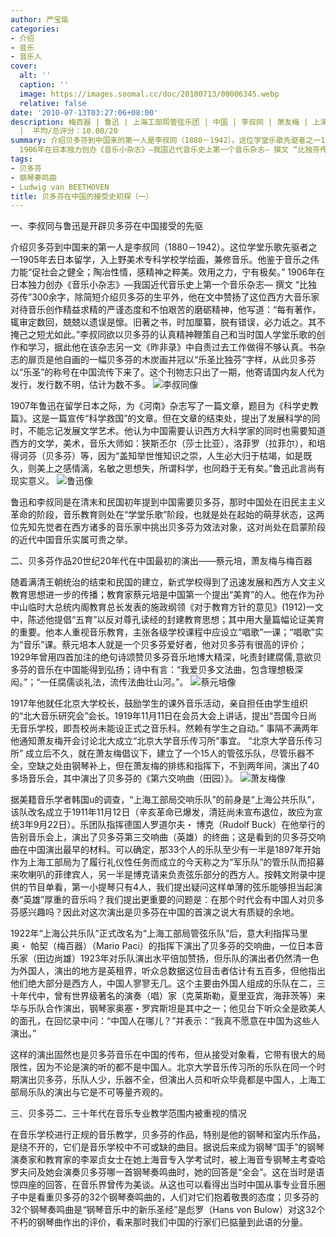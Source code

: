 ```yaml
---
author: 严宝瑜
categories:
- 介绍
- 音乐
- 音乐人
cover:
  alt: ''
  caption: ''
  image: https://images.soomal.cc/doc/20100713/00006345.webp
  relative: false
date: '2010-07-13T03:27:06+08:00'
description: 梅百器 | 鲁迅 | 上海工部局管弦乐团 | 中国 | 李叔同 | 萧友梅 | 上海公共乐队 | 蔡元培 | 源自：新浪博客 | 版权：转载
  |  平均/总评分：10.00/20
summary: 介绍贝多芬到中国来的第一人是李叔同（1880－1942）。这位学堂乐歌先驱者之一1905年去日本留学，入上野美术专科学校学绘画，兼修音乐。他鉴于音乐之伟力能“促社会之健全；陶冶性情，感精神之粹美。效用之力，宁有极矣。”
  1906年在日本独力创办《音乐小杂志》―我国近代音乐史上第一个音乐杂志― 撰文 “比独芬传”300余字，除简短介绍贝多芬的生平外，他在文中赞扬了这位西方大音乐家对待音乐创作精益求精的严谨态度和不怕艰苦的磨砺精神……
tags:
- 贝多芬
- 钢琴奏鸣曲
- Ludwig van BEETHOVEN
title: 贝多芬在中国的接受史初探（一）
---
```


一、李叔同与鲁迅是开辟贝多芬在中国接受的先驱



介绍贝多芬到中国来的第一人是李叔同（1880－1942）。这位学堂乐歌先驱者之一1905年去日本留学，入上野美术专科学校学绘画，兼修音乐。他鉴于音乐之伟力能“促社会之健全；陶冶性情，感精神之粹美。效用之力，宁有极矣。” 1906年在日本独力创办《音乐小杂志》―我国近代音乐史上第一个音乐杂志― 撰文 “比独芬传”300余字，除简短介绍贝多芬的生平外，他在文中赞扬了这位西方大音乐家对待音乐创作精益求精的严谨态度和不怕艰苦的磨砺精神，他写道：“每有著作，辄审定数回，兢兢以遗误是懔。旧著之书，时加厘纂，脱有错误，必力诋之。其不掩己之短尤如此。”李叔同欲以贝多芬的认真精神鞭策自己和当时国人学堂乐歌的创作和学习，据此他在该杂志另一文《昨非录》中自责过去工作做得不够认真。书杂志的扉页是他自画的一幅贝多芬的木炭画并冠以“乐圣比独芬”字样，从此贝多芬以“乐圣”的称号在中国流传下来了。这个刊物志只出了一期，他寄请国内友人代为发行，发行数不明，估计为数不多。
![李叔同像](https://images.soomal.cc/doc/20100713/00006345.webp)





1907年鲁迅在留学日本之际，为《河南》杂志写了一篇文章，题目为《科学史教篇》。这是一篇宣传“科学救国”的文章。但在文章的结束处，提出了发展科学的同时，不能忘记发展文学艺术。他认为中国需要认识西方大科学家的同时也需要知道西方的文学，美术，音乐大师如：狭斯丕尔（莎士比亚），洛菲罗（拉菲尔），和培得诃芬（贝多芬）等，因为“盖知举世惟知识之崇，人生必大归于枯竭，如是既久，则美上之感情漓，名敏之思想失，所谓科学，也同趋于无有矣。”鲁迅此言尚有现实意义。
![鲁迅像](https://images.soomal.cc/doc/20100713/00006348.webp)





鲁迅和李叔同是在清末和民国初年提到中国需要贝多芬，那时中国处在旧民主主义革命的阶段，音乐教育则处在“学堂乐歌”阶段，也就是处在起始的萌芽状态，这两位先知先觉者在西方诸多的音乐家中挑出贝多芬为效法对象，这对尚处在启蒙阶段的近代中国音乐实属可贵之举。

二、贝多芬作品20世纪20年代在中国最初的演出――蔡元培，萧友梅与梅百器

随着满清王朝统治的结束和民国的建立，新式学校得到了迅速发展和西方人文主义教育思想进一步的传播；教育家蔡元培是中国第一个提出“美育”的人。他在作为孙中山临时大总统内阁教育总长发表的施政纲领《对于教育方针的意见》(1912)一文中，陈述他提倡“五育”以反对尊孔读经的封建教育思想；其中用大量篇幅论证美育的重要。他本人重视音乐教育，主张各级学校课程中应设立“唱歌”一课；“唱歌”实为“音乐”课。蔡元培本人就是一个贝多芬爱好者，他对贝多芬有很高的评价；1929年曾用四首加注的绝句诗颂赞贝多芬音乐地博大精深，叱责封建腐儒,意欲贝多芬的音乐在中国能得到弘扬；诗中有言：“我爱贝多文法曲，包含理想极深闳。”；“一任腐儒谈礼法，流传法曲壮山河。”。
![蔡元培像](https://images.soomal.cc/doc/20100713/00006346.webp)





1917年他就任北京大学校长，鼓励学生的课外音乐活动，亲自担任由学生组织的“北大音乐研究会”会长。1919年11月11日在会员大会上讲话，提出“吾国今日尚无音乐学校，即吾校尚未能设正式之音乐科。然赖有学生之自动。” 事隔不满两年他通知萧友梅开会讨论北大成立“北京大学音乐传习所”事宜。 “北京大学音乐传习所” 成立后不久，就在萧友梅倡议下，建立了一个15人的管弦乐队，尽管乐器不全，空缺之处由钢琴补上，但在萧友梅的排练和指挥下，不到两年间，演出了40多场音乐会，其中演出了贝多芬的《第六交响曲（田园）》。
![萧友梅像](https://images.soomal.cc/doc/20100713/00006347.webp)





据美籍音乐学者韩国u的调查，“上海工部局交响乐队”的前身是“上海公共乐队”，该队改名成立于1911年11月12日（辛亥革命已爆发，清廷尚未宣布退位，故应为宣统3年9月22日）。乐团队指挥德国人罗道尔夫・ 博克（Rudolf Buck）在他举行的告别音乐会上，演出了贝多芬第三交响曲（英雄）的终曲；这是看到的贝多芬交响曲在中国演出最早的材料。可以确定，那33个人的乐队至少有一半是1897年开始作为上海工部局为了履行礼仪性任务而成立的今天称之为“军乐队”的管乐队而招募来吹喇叭的菲律宾人，另一半是博克请来负责弦乐部分的西方人。按韩文附录中提供的节目单看，第一小提琴只有4人，我们提出疑问这样单薄的弦乐能够担当起演奏“英雄”厚重的音乐吗？我们提出更重要的问题是：在那个时代会有中国人对贝多芬感兴趣吗？因此对这次演出是贝多芬在中国的首演之说大有质疑的余地。

1922年“上海公共乐队”正式改名为“上海工部局管弦乐队”后，意大利指挥马里奥・ 帕契（梅百器）（Mario Paci）的指挥下演出了贝多芬的交响曲，一位日本音乐家（田边尚雄）1923年对乐队演出水平倍加赞扬，但乐队的演出者仍然清一色为外国人，演出的地方是英租界，听众总数据这位目击者估计有五百多，但他指出他们绝大部分是西方人，中国人寥寥无几。这个主要由外国人组成的乐队在二，三十年代中，曾有世界级著名的演奏（唱）家（克莱斯勒，夏里亚宾，海菲茨等）来华与乐队合作演出，钢琴家奥塞・罗宾斯坦是其中之一；他见台下听众全是欧美人的面孔，在回忆录中问：“中国人在哪儿？”并表示：“我真不愿意在中国为这些人演出。”

这样的演出固然也是贝多芬音乐在中国的传布，但从接受对象看，它带有很大的局限性，因为不论是演的听的都不是中国人。北京大学音乐传习所的乐队在同一个时期演出贝多芬，乐队人少，乐器不全，但演出人员和听众毕竟都是中国人，上海工部局乐队的演出与它是不可等量齐观的。

三、贝多芬二、三十年代在音乐专业教学范围内被重视的情况

在音乐学校进行正规的音乐教学，贝多芬的作品，特别是他的钢琴和室内乐作品，是绕不开的，它们是音乐学校中不可或缺的曲目。据说后来成为钢琴“国手”的钢琴演奏家和教育家的李翠贞女士在她上海音专入学考试时，被上海音专钢琴主考查哈罗夫问及她会演奏贝多芬哪一首钢琴奏鸣曲时，她的回答是“全会”。这在当时是语惊四座的回答，在音乐界曾传为美谈。从这也可以看得出当时中国从事专业音乐圈子中是看重贝多芬的32个钢琴奏鸣曲的，人们对它们抱着敬畏的态度；贝多芬的32个钢琴奏鸣曲是“钢琴音乐中的新乐圣经”是彪罗（Hans von Bulow）对这32个不朽的钢琴曲作出的评价，看来那时我们中国的行家们已掂量到此语的分量。